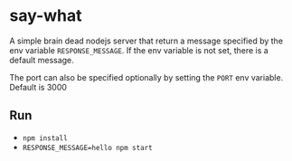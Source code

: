 # say-what

A simple brain dead nodejs server that return a message specified by the env variable `RESPONSE_MESSAGE`. If the env variable is not set, there is a default message. 

The port can also be specified optionally by setting the `PORT` env variable. Default is 3000

## Run 
* `npm install`
* `RESPONSE_MESSAGE=hello npm start`